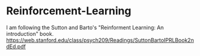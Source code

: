 # Reinforcement-Learning
I am following the Sutton and Barto's "Reinforment Learning: An introduction" book. https://web.stanford.edu/class/psych209/Readings/SuttonBartoIPRLBook2ndEd.pdf 
